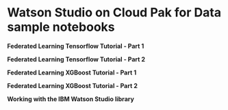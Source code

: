
# Watson Studio on Cloud Pak for Data sample notebooks


**Federated Learning Tensorflow Tutorial - Part 1**

**Federated Learning Tensorflow Tutorial - Part 2**

**Federated Learning XGBoost Tutorial - Part 1**

**Federated Learning XGBoost Tutorial - Part 2**

**Working with the IBM Watson Studio library**

